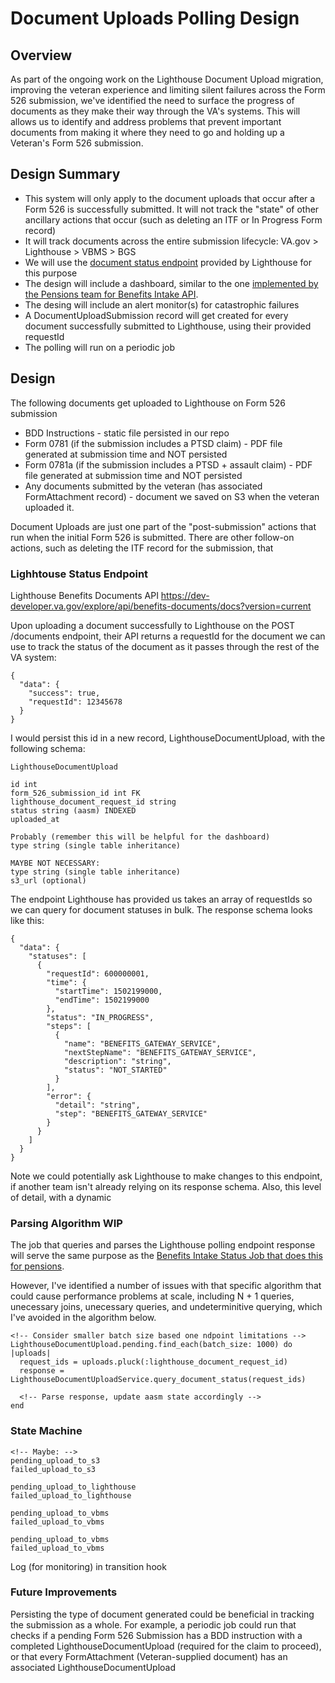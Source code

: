 # Document Uploads Polling Design

## Overview

As part of the ongoing work on the Lighthouse Document Upload migration, improving the veteran experience and limiting silent failures across the Form 526 submission, we've identified the need to surface the progress of documents as they make their way through the VA's systems. This will allows us to identify and address problems that prevent important documents from making it where they need to go and holding up a Veteran's Form 526 submission.

## Design Summary

* This system will only apply to the document uploads that occur after a Form 526 is successfully submitted. It will not track the "state" of other ancillary actions that occur (such as deleting an ITF or In Progress Form record)
* It will track documents across the entire submission lifecycle: VA.gov > Lighthouse > VBMS > BGS
* We will use the [document status endpoint](https://dev-developer.va.gov/explore/api/benefits-documents/docs?version=current) provided by Lighthouse for this purpose
* The design will include a dashboard, similar to the one [implemented by the Pensions team for Benefits Intake API](https://vagov.ddog-gov.com/dashboard/4d8-3fn-dbp/benefits-intake-form-submission-tracking?refresh_mode=sliding&view=spans&from_ts=1707501673093&to_ts=1707505273093&live=true).
* The desing will include an alert monitor(s) for catastrophic failures
* A DocumentUploadSubmission record will get created for every document successfully submitted to Lighthouse, using their provided requestId
* The polling will run on a periodic job

## Design

The following documents get uploaded to Lighthouse on Form 526 submission
* BDD Instructions - static file persisted in our repo
* Form 0781 (if the submission includes a PTSD claim) - PDF file generated at submission time and NOT persisted
* Form 0781a (if the submission includes a PTSD + assault claim) - PDF file generated at submission time and NOT persisted
* Any documents submitted by the veteran (has associated FormAttachment record) - document we saved on S3 when the veteran uploaded it.

Document Uploads are just one part of the "post-submission" actions that run when the initial Form 526 is submitted. There are other follow-on actions, such as deleting the ITF record for the submission, that


### Lighhtouse Status Endpoint

Lighthouse Benefits Documents API https://dev-developer.va.gov/explore/api/benefits-documents/docs?version=current

Upon uploading a document successfully to Lighthouse on the POST /documents endpoint, their API returns a requestId for the document we can use to track the status of the document as it passes through the rest of the VA system:

```
{
  "data": {
    "success": true,
    "requestId": 12345678
  }
}
```

I would persist this id in a new record, LighthouseDocumentUpload, with the following schema:

```
LighthouseDocumentUpload

id int
form_526_submission_id int FK
lighthouse_document_request_id string
status string (aasm) INDEXED
uploaded_at

Probably (remember this will be helpful for the dashboard)
type string (single table inheritance)

MAYBE NOT NECESSARY:
type string (single table inheritance)
s3_url (optional)
```

The endpoint Lighthouse has provided us takes an array of requestIds so we can query for document statuses in bulk. The response schema looks like this:


```
{
  "data": {
    "statuses": [
      {
        "requestId": 600000001,
        "time": {
          "startTime": 1502199000,
          "endTime": 1502199000
        },
        "status": "IN_PROGRESS",
        "steps": [
          {
            "name": "BENEFITS_GATEWAY_SERVICE",
            "nextStepName": "BENEFITS_GATEWAY_SERVICE",
            "description": "string",
            "status": "NOT_STARTED"
          }
        ],
        "error": {
          "detail": "string",
          "step": "BENEFITS_GATEWAY_SERVICE"
        }
      }
    ]
  }
}
```

Note we could potentially ask Lighthouse to make changes to this endpoint, if another team isn't already relying on its response schema. Also, this level of detail, with a dynamic 

### Parsing Algorithm WIP

The job that queries and parses the Lighthouse polling endpoint response will serve the same purpose as the [Benefits Intake Status Job that does this for pensions](https://github.com/department-of-veterans-affairs/vets-api/blob/master/app/sidekiq/benefits_intake_status_job.rb).

However, I've identified a number of issues with that specific algorithm that could cause performance problems at scale, including N + 1 queries, unecessary joins, unecessary queries, and undeterminitive querying, which I've avoided in the algorithm below.


```
<!-- Consider smaller batch size based one ndpoint limitations -->
LighthouseDocumentUpload.pending.find_each(batch_size: 1000) do |uploads|
  request_ids = uploads.pluck(:lighthouse_document_request_id)
  response = LighthouseDocumentUploadService.query_document_status(request_ids)

  <!-- Parse response, update aasm state accordingly -->
end
```

### State Machine

```
<!-- Maybe: -->
pending_upload_to_s3
failed_upload_to_s3

pending_upload_to_lighthouse
failed_upload_to_lighthouse

pending_upload_to_vbms
failed_upload_to_vbms

pending_upload_to_vbms
failed_upload_to_vbms
```

Log (for monitoring) in transition hook

### Future Improvements

Persisting the type of document generated could be beneficial in tracking the submission as a whole. For example, a periodic job could run that checks if a pending Form 526 Submission has a BDD instruction with a completed LighthouseDocumentUpload (required for the claim to proceed), or that every FormAttachment (Veteran-supplied document) has an associated LighthouseDocumentUpload 

